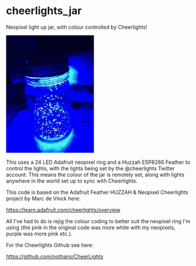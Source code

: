 # cheerlights_jar
Neopixel light up jar, with colour controlled by Cheerlights!

![alt text](https://github.com/thebotmakes/cheerlights_jar/blob/master/IMG_1292.jpeg?raw=true)

This uses a 24 LED Adafruit neopixel ring and a Huzzah ESP8266 Feather to control the lights, with the lights being set by the @cheerlights Twitter account.  This means the colour of the jar is remotely set, along with lights anywhere in the world set up to sync with Cheerlights.  

This code is based on the Adafruit Feather HUZZAH & Neopixel Cheerlights project by Marc de Vinck here:

https://learn.adafruit.com/cheerlights/overview

All I've had to do is rejig the colour coding to better suit the neopixel ring I'm using (the pink in the original code was more white with my neopixels, purple was more pink etc.).

For the Cheerlights Github see here:

https://github.com/nothans/CheerLights
